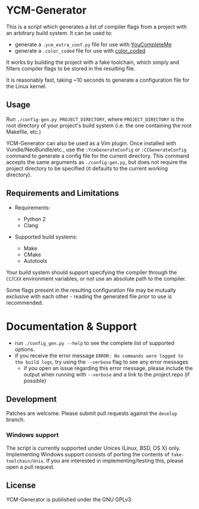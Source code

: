 # YCM-Generator
This is a script which generates a list of compiler flags from a project with an arbitrary build system. It can be used to:

* generate a ```.ycm_extra_conf.py``` file for use with [YouCompleteMe](https://github.com/Valloric/YouCompleteMe)
* generate a ```.color_coded``` file for use with [color_coded](https://github.com/jeaye/color_coded)

It works by building the project with a fake toolchain, which simply and filters compiler flags to be stored in the resulting file.

It is reasonably fast, taking ~10 seconds to generate a configuration file for the Linux kernel.

## Usage
Run ```./config-gen.py PROJECT_DIRECTORY```, where ```PROJECT_DIRECTORY``` is the root directory of your project's build system (i.e. the one containing the root Makefile, etc.)

YCM-Generator can also be used as a Vim plugin. Once installed with Vundle/NeoBundle/etc., use the ```:YcmGenerateConfig``` or ```:CCGenerateConfig``` command to generate a config file for the current directory. This command accepts the same arguments as ```./config-gen.py```, but does not require the project directory to be specified (it defaults to the current working directory).

## Requirements and Limitations
* Requirements:
    + Python 2
    + Clang

* Supported build systems:
    + Make
    + CMake
    + Autotools

Your build system should support specifying the compiler through the ```CC```/```CXX``` environment variables, or not use an absolute path to the compiler.

Some flags present in the resulting configuration file may be mutually exclusive with each other - reading the generated file prior to use is recommended.

# Documentation & Support
* run ```./config_gen.py --help``` to see the complete list of supported options.
* if you receive the error message ```ERROR: No commands were logged to the build logs```, try using the ```--verbose``` flag to see any error messages
    + if you open an issue regarding this error message, please include the output when running with ```--verbose``` and a link to the project repo (if possible)

## Development
Patches are welcome. Please submit pull requests against the ```develop``` branch.

### Windows support
The script is currently supported under Unices (Linux, BSD, OS X) only.
Implementing Windows support consists of porting the contents of ```fake-toolchain/Unix```.
If you are interested in implementing/testing this, please open a pull request.

## License
YCM-Generator is published under the GNU GPLv3.

